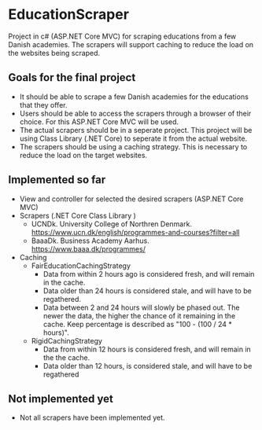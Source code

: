 # EducationScraper
Project in c# (ASP.NET Core MVC) for scraping educations from a few Danish academies. The scrapers will support caching to reduce the load on the websites being scraped.

## Goals for the final project
* It should be able to scrape a few Danish academies for the educations that they offer.
* Users should be able to access the scrapers through a browser of their choice. For this ASP.NET Core MVC will be used.
* The actual scrapers should be in a seperate project. This project will be using Class Library (.NET Core) to seperate it from the actual website.
* The scrapers should be using a caching strategy. This is necessary to reduce the load on the target websites.

## Implemented so far
* View and controller for selected the desired scrapers (ASP.NET Core MVC)
* Scrapers (.NET Core Class Library )
  * UCNDk. University College of Northren Denmark. https://www.ucn.dk/english/programmes-and-courses?filter=all
  * BaaaDk. Business Academy Aarhus. https://www.baaa.dk/programmes/
* Caching
  * FairEducationCachingStrategy
    * Data from within 2 hours ago is considered fresh, and will remain in the cache.
    * Data older than 24 hours is considered stale, and will have to be regathered.
    * Data between 2 and 24 hours will slowly be phased out. The newer the data, the higher the chance of it remaining in the cache. Keep percentage is described as "100 - (100 / 24 * hours)".
  * RigidCachingStrategy
    * Data from within 12 hours is considered fresh, and will remain in the the cache.
    * Data older than 12 hours, is considered stale, and will have to be regathered

## Not implemented yet
* Not all scrapers have been implemented yet.